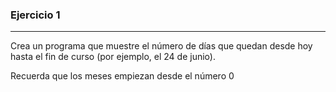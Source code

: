 ### Ejercicio 1
-----------

Crea un programa que muestre el número de días que quedan desde hoy hasta el fin de curso (por ejemplo, el 24 de junio).

Recuerda que los meses empiezan desde el número 0
